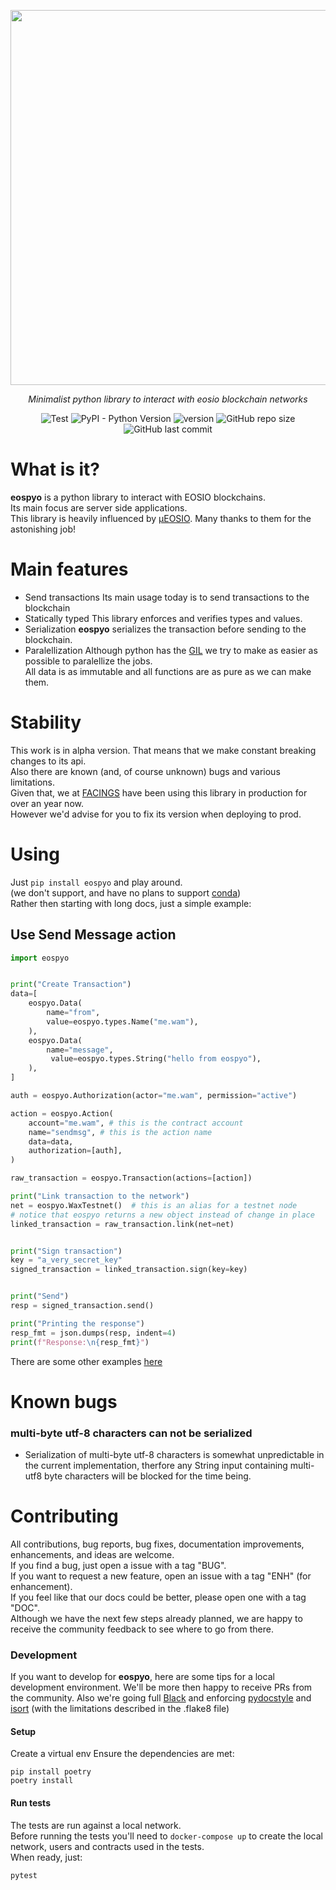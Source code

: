 <div align="center">
    
<p align="center">
  <img width="600" src="https://miro.medium.com/max/1400/1*5KEvJB1UBBsk_1ZTBtJfJA.png">
</p>
    
*Minimalist python library to interact with eosio blockchain networks*
 
![Test](https://github.com/FACINGS/eospyo/actions/workflows/main_workflow.yml/badge.svg)
![PyPI - Python Version](https://img.shields.io/pypi/pyversions/eospyo)
![version](https://img.shields.io/pypi/v/eospyo)
![GitHub repo size](https://img.shields.io/github/repo-size/facings/eospyo)
![GitHub last commit](https://img.shields.io/github/last-commit/facings/eospyo)

</div>

# What is it?
**eospyo** is a python library to interact with EOSIO blockchains.  
Its main focus are server side applications.  
This library is heavily influenced by [µEOSIO](https://github.com/EOSArgentina/ueosio). Many thanks to them for the astonishing job!  


# Main features
- Send transactions
Its main usage today is to send transactions to the blockchain
- Statically typed
This library enforces and verifies types and values.
- Serialization
**eospyo** serializes the transaction before sending to the blockchain. 
- Paralellization
Although python has the [GIL](https://realpython.com/python-gil/) we try to make as easier as possible to paralellize the jobs.  
All data is as immutable and all functions are as pure as we can make them.  


# Stability
This work is in alpha version. That means that we make constant breaking changes to its api.  
Also there are known (and, of course unknown) bugs and various limitations.  
Given that, we at [FACINGS](https://facings.io/) have been using this library in production for over an year now.  
However we'd advise for you to fix its version when deploying to prod.  


# Using
Just `pip install eospyo` and play around.  
(we don't support, and have no plans to support [conda](https://docs.conda.io/en/latest/))  
Rather then starting with long docs, just a simple example:  


## Use Send Message action
```python
import eospyo


print("Create Transaction")
data=[
    eospyo.Data(
        name="from",
        value=eospyo.types.Name("me.wam"), 
    ),
    eospyo.Data(
        name="message",
         value=eospyo.types.String("hello from eospyo"),
    ),
]

auth = eospyo.Authorization(actor="me.wam", permission="active")

action = eospyo.Action(
    account="me.wam", # this is the contract account
    name="sendmsg", # this is the action name
    data=data,
    authorization=[auth],
)

raw_transaction = eospyo.Transaction(actions=[action])

print("Link transaction to the network")
net = eospyo.WaxTestnet()  # this is an alias for a testnet node
# notice that eospyo returns a new object instead of change in place
linked_transaction = raw_transaction.link(net=net)


print("Sign transaction")
key = "a_very_secret_key"
signed_transaction = linked_transaction.sign(key=key)


print("Send")
resp = signed_transaction.send()

print("Printing the response")
resp_fmt = json.dumps(resp, indent=4)
print(f"Response:\n{resp_fmt}")
```

There are some other examples [here](./examples)


# Known bugs
### multi-byte utf-8 characters can not be serialized
- Serialization of multi-byte utf-8 characters is somewhat unpredictable in the current implementation, therfore any String input containing multi-utf8 byte characters will be blocked for the time being.


# Contributing
All contributions, bug reports, bug fixes, documentation improvements, enhancements, and ideas are welcome.  
If you find a bug, just open a issue with a tag "BUG".  
If you want to request a new feature, open an issue with a tag "ENH" (for enhancement).  
If you feel like that our docs could be better, please open one with a tag "DOC".  
Although we have the next few steps already planned, we are happy to receive the community feedback to see where to go from there.  


### Development
If you want to develop for **eospyo**, here are some tips for a local development environment.
We'll be more then happy to receive PRs from the community.
Also we're going full [Black](https://black.readthedocs.io/en/stable/) and enforcing [pydocstyle](http://www.pydocstyle.org/en/stable/) and [isort](https://pypi.org/project/isort/) (with the limitations described in the .flake8 file)

#### Setup
Create a virtual env
Ensure the dependencies are met:
```
pip install poetry
poetry install
```

#### Run tests
The tests are run against a local network.  
Before running the tests you'll need to `docker-compose up` to create the local network, users and contracts used in the tests.  
When ready, just:
```
pytest
```



